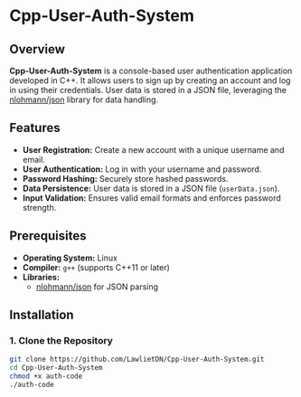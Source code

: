 # Cpp-User-Auth-System

## Overview

**Cpp-User-Auth-System** is a console-based user authentication application developed in C++. It allows users to sign up by creating an account and log in using their credentials. User data is stored in a JSON file, leveraging the [nlohmann/json](https://github.com/nlohmann/json) library for data handling.

## Features

- **User Registration:** Create a new account with a unique username and email.
- **User Authentication:** Log in with your username and password.
- **Password Hashing:** Securely store hashed passwords.
- **Data Persistence:** User data is stored in a JSON file (`userData.json`).
- **Input Validation:** Ensures valid email formats and enforces password strength.

## Prerequisites

- **Operating System:** Linux 
- **Compiler:** `g++` (supports C++11 or later)
- **Libraries:**
  - [nlohmann/json](https://github.com/nlohmann/json) for JSON parsing

## Installation

### 1. Clone the Repository

```bash
git clone https://github.com/LawlietDN/Cpp-User-Auth-System.git
cd Cpp-User-Auth-System
chmod +x auth-code
./auth-code


